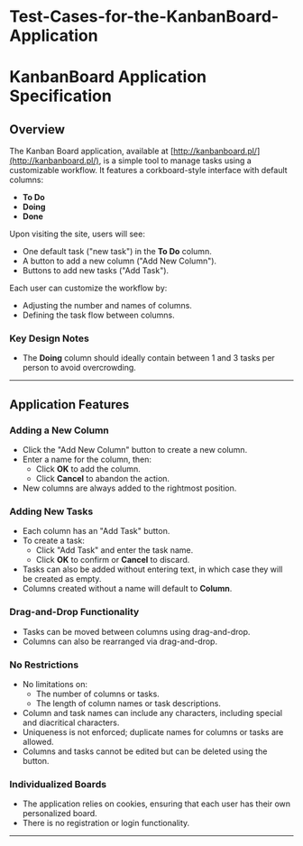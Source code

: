 # Test-Cases-for-the-KanbanBoard-Application

# KanbanBoard Application Specification

## Overview
The Kanban Board application, available at [http://kanbanboard.pl/](http://kanbanboard.pl/), is a simple tool to manage tasks using a customizable workflow. It features a corkboard-style interface with default columns:

- **To Do**
- **Doing**
- **Done**

Upon visiting the site, users will see:
- One default task ("new task") in the **To Do** column.
- A button to add a new column ("Add New Column").
- Buttons to add new tasks ("Add Task").

Each user can customize the workflow by:
- Adjusting the number and names of columns.
- Defining the task flow between columns.

### Key Design Notes
- The **Doing** column should ideally contain between 1 and 3 tasks per person to avoid overcrowding.

---

## Application Features

### Adding a New Column
- Click the "Add New Column" button to create a new column.
- Enter a name for the column, then:
  - Click **OK** to add the column.
  - Click **Cancel** to abandon the action.
- New columns are always added to the rightmost position.

### Adding New Tasks
- Each column has an "Add Task" button.
- To create a task:
  - Click "Add Task" and enter the task name.
  - Click **OK** to confirm or **Cancel** to discard.
- Tasks can also be added without entering text, in which case they will be created as empty.
- Columns created without a name will default to **Column**.

### Drag-and-Drop Functionality
- Tasks can be moved between columns using drag-and-drop.
- Columns can also be rearranged via drag-and-drop.

### No Restrictions
- No limitations on:
  - The number of columns or tasks.
  - The length of column names or task descriptions.
- Column and task names can include any characters, including special and diacritical characters.
- Uniqueness is not enforced; duplicate names for columns or tasks are allowed.
- Columns and tasks cannot be edited but can be deleted using the **<X>** button.

### Individualized Boards
- The application relies on cookies, ensuring that each user has their own personalized board.
- There is no registration or login functionality.

---

